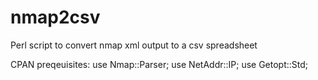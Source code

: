 # nmap2csv
Perl script to convert nmap xml output to a csv spreadsheet

CPAN preqeuisites:
  use Nmap::Parser;
  use NetAddr::IP;
  use Getopt::Std;
